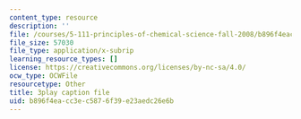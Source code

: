```yaml
---
content_type: resource
description: ''
file: /courses/5-111-principles-of-chemical-science-fall-2008/b896f4eacc3ec5876f39e23aedc26e6b_PJFW3Vrv-5w.srt
file_size: 57030
file_type: application/x-subrip
learning_resource_types: []
license: https://creativecommons.org/licenses/by-nc-sa/4.0/
ocw_type: OCWFile
resourcetype: Other
title: 3play caption file
uid: b896f4ea-cc3e-c587-6f39-e23aedc26e6b
---
```

